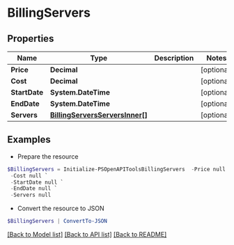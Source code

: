 # BillingServers
## Properties

Name | Type | Description | Notes
------------ | ------------- | ------------- | -------------
**Price** | **Decimal** |  | [optional] 
**Cost** | **Decimal** |  | [optional] 
**StartDate** | **System.DateTime** |  | [optional] 
**EndDate** | **System.DateTime** |  | [optional] 
**Servers** | [**BillingServersServersInner[]**](BillingServersServersInner.md) |  | [optional] 

## Examples

- Prepare the resource
```powershell
$BillingServers = Initialize-PSOpenAPIToolsBillingServers  -Price null `
 -Cost null `
 -StartDate null `
 -EndDate null `
 -Servers null
```

- Convert the resource to JSON
```powershell
$BillingServers | ConvertTo-JSON
```

[[Back to Model list]](../README.md#documentation-for-models) [[Back to API list]](../README.md#documentation-for-api-endpoints) [[Back to README]](../README.md)

